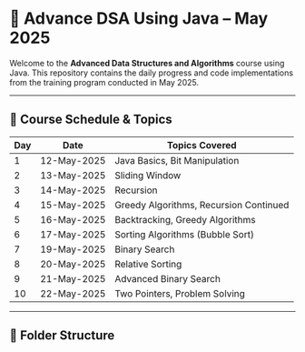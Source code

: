 # 🚀 Advance DSA Using Java – May 2025

Welcome to the **Advanced Data Structures and Algorithms** course using Java. This repository contains the daily progress and code implementations from the training program conducted in May 2025.

---

## 📅 Course Schedule & Topics

| Day | Date       | Topics Covered                         |
|-----|------------|------------------------------------------|
| 1   | 12-May-2025 | Java Basics, Bit Manipulation           |
| 2   | 13-May-2025 | Sliding Window                          |
| 3   | 14-May-2025 | Recursion                               |
| 4   | 15-May-2025 | Greedy Algorithms, Recursion Continued  |
| 5   | 16-May-2025 | Backtracking, Greedy Algorithms         |
| 6   | 17-May-2025 | Sorting Algorithms (Bubble Sort)        |
| 7   | 19-May-2025 | Binary Search                           |
| 8   | 20-May-2025 | Relative Sorting                        |
| 9   | 21-May-2025 | Advanced Binary Search                  |
| 10  | 22-May-2025 | Two Pointers, Problem Solving           |

---

## 📁 Folder Structure

